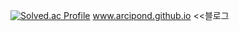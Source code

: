 [![Solved.ac Profile](http://mazassumnida.wtf/api/v2/generate_badge?boj=invincible)](https://solved.ac/invincible/)
www.arcipond.github.io <<블로그
